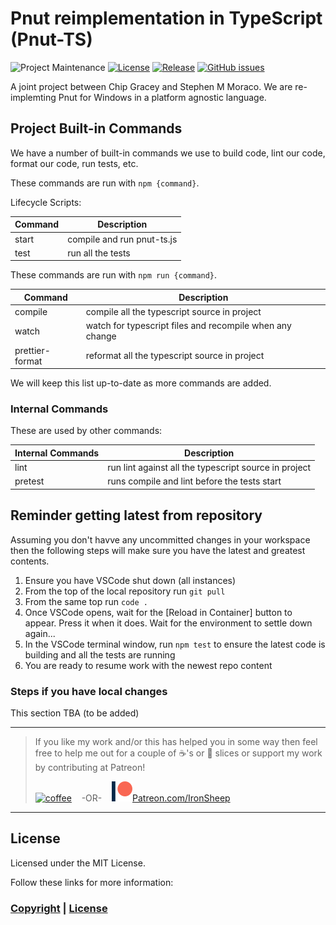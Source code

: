 # Pnut reimplementation in TypeScript (Pnut-TS)

![Project Maintenance][maintenance-shield]
[![License][license-shield]](LICENSE)
[![Release][Release-shield]](https://github.com/ironsheep/Pnut-ts-dev/releases)
[![GitHub issues][Issues-shield]](https://github.com/ironsheep/Pnut-ts-dev/issues)

A joint project between Chip Gracey and Stephen M Moraco.
We are re-implemting Pnut for Windows in a platform agnostic language.

## Project Built-in Commands

We have a number of built-in commands we use to build code, lint our code, format our code, run tests, etc.

 These commands are run with `npm {command}`.

Lifecycle Scripts:

| Command | Description
| --- | --- |
| start | compile and run pnut-ts.js
| test | run all the tests



 These commands are run with `npm run {command}`.

| Command | Description
| --- | --- |
| compile | compile all the typescript source in project
| watch | watch for typescript files and recompile when any change
| prettier-format | reformat all the typescript source in project
We will keep this list up-to-date as more commands are added.

### Internal Commands

These are used by other commands:

| Internal Commands | Description
| --- | --- |
| lint | run lint against all the typescript source in project
| pretest | runs compile and lint before the tests start

## Reminder getting latest from repository

Assuming you don't havve any uncommitted changes in your workspace then the following steps will make sure you have the latest and greatest contents.

1. Ensure you have VSCode shut down (all instances)
2. From the top of the local repository run `git pull`
3. From the same top run `code .`
4. Once VSCode opens, wait for the [Reload in Container] button to appear. Press it when it does. Wait for the environment to settle down again...
5. In the VSCode terminal window, run `npm test` to ensure the latest code is building and all the tests are running
6. You are ready to resume work with the newest repo content

### Steps if you have local changes

This section TBA (to be added)

---

> If you like my work and/or this has helped you in some way then feel free to help me out for a couple of :coffee:'s or :pizza: slices or support my work by contributing at Patreon!
>
> [![coffee](https://www.buymeacoffee.com/assets/img/custom_images/black_img.png)](https://www.buymeacoffee.com/ironsheep) &nbsp;&nbsp; -OR- &nbsp;&nbsp; [![Patreon](./DOCs/images/patreon.png)](https://www.patreon.com/IronSheep?fan_landing=true)[Patreon.com/IronSheep](https://www.patreon.com/IronSheep?fan_landing=true)

---

## License

Licensed under the MIT License.

Follow these links for more information:

### [Copyright](copyright) | [License](LICENSE)

[maintenance-shield]: https://img.shields.io/badge/maintainer-stephen%40ironsheep%2ebiz-blue.svg?style=for-the-badge
[license-shield]: https://camo.githubusercontent.com/bc04f96d911ea5f6e3b00e44fc0731ea74c8e1e9/68747470733a2f2f696d672e736869656c64732e696f2f6769746875622f6c6963656e73652f69616e74726963682f746578742d646976696465722d726f772e7376673f7374796c653d666f722d7468652d6261646765
[Release-shield]: https://img.shields.io/github/release/ironsheep/Pnut-ts-dev/all.svg
[Issues-shield]: https://img.shields.io/github/issues/ironsheep/Pnut-ts-dev.svg
